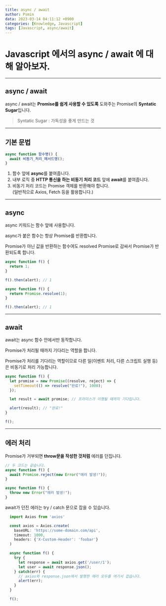 ```yaml
---
title: async / await
author: Psmin
data: 2023-03-14 04:11:12 +0900
categories: [Knowledge, Javascript]
tags: [Javascript, async/await]
---
```


# Javascript 에서의 async / await 에 대해 알아보자.

---

## async / await

async / await는 **Promise를 쉽게 사용할 수 있도록** 도와주는 Promise의 **Syntatic Sugar**입니다.

> Syntatic Sugar : 가독성을 좋게 만드는 것

---

## 기본 문법

```js
async function 함수명() {
  await 비동기_처리_메서드명();
}
```

1. 함수 앞에 **async**를 붙여줍니다.
2. 내부 로직 중 **HTTP 통신을 하는 비동기 처리 코드** 앞에 **await**를 붙여줍니다.
3. 비동기 처리 코드는 Promise 객체를 반환해야 합니다.  
   (일반적으로 Axios, Fetch 등을 활용합니다.)

---

## async

async 키워드는 함수 앞에 사용합니다.

async가 붙은 함수는 항상 Promise를 반환합니다.

Promise가 아닌 값을 반환하는 함수여도 resolved Promise로 감싸서 Promise가 반환되도록 합니다.

```js
async function f() {
  return 1;
}

f().then(alert); // 1

async function f() {
  return Promise.resolve(1);
}

f().then(alert); // 1
```

---

## await

await는 async 함수 안에서만 동작합니다.

Promise가 처리될 때까지 기다리는 역할을 합니다.

Promise가 처리를 기다리는 역할이므로 다른 일(이벤트 처리, 다른 스크립트 실행 등)은 비동기로 처리 가능합니다.

```js
async function f() {
  let promise = new Promise((resolve, reject) => {
    setTimeout(() => resolve("완료!"), 1000);
  });

  let result = await promise; // 프라미스가 이행될 때까지 기다립니다.

  alert(result); // "완료!"
}

f();
```

---

## 에러 처리

Promise가 거부되면 **throw문을 작성한 것처럼** 에러를 던집니다.

```js
// 두 코드는 같습니다.
async function f() {
  await Promise.reject(new Error("에러 발생!"));
}

async function f() {
  throw new Error("에러 발생!");
}
```

await가 던진 에러는 try / catch 문으로 잡을 수 있습니다.

```js
  import Axios from 'axios'

  const axios = Axios.create(
    baseURL: 'https://some-domain.com/api',
    timeout: 1000,
    headers: {'X-Custom-Header': 'foobar'}
  )

  async function f() {
    try {
      let response = await axios.get('/user/1');
      let user = await response.json();
    } catch(err) {
      // axios와 response.json에서 발행한 에러 모두를 여기서 잡습니다.
      alert(err);
    }
  }

  f();
```
